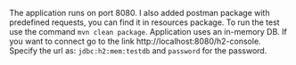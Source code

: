The application runs on port 8080. I also added postman package with predefined requests, you can find it in resources package. To run the test use the command `mvn clean package`. Application uses an in-memory DB. If you want to connect go to the link http://localhost:8080/h2-console. Specify the url as: `jdbc:h2:mem:testdb` and `password` for the password.
